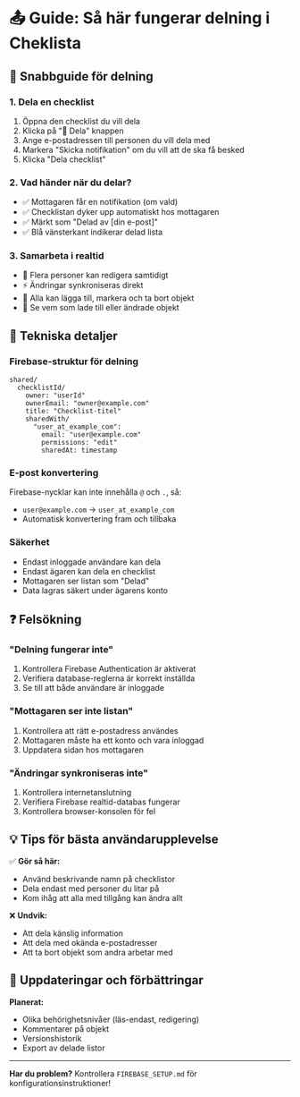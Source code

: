# 📤 Guide: Så här fungerar delning i Cheklista

## 🚀 Snabbguide för delning

### 1. Dela en checklist
1. Öppna den checklist du vill dela
2. Klicka på "🔗 Dela" knappen
3. Ange e-postadressen till personen du vill dela med
4. Markera "Skicka notifikation" om du vill att de ska få besked
5. Klicka "Dela checklist"

### 2. Vad händer när du delar?
- ✅ Mottagaren får en notifikation (om vald)
- ✅ Checklistan dyker upp automatiskt hos mottagaren
- ✅ Märkt som "Delad av [din e-post]"
- ✅ Blå vänsterkant indikerar delad lista

### 3. Samarbeta i realtid
- 👥 Flera personer kan redigera samtidigt
- ⚡ Ändringar synkroniseras direkt
- 📝 Alla kan lägga till, markera och ta bort objekt
- 👀 Se vem som lade till eller ändrade objekt

## 🔧 Tekniska detaljer

### Firebase-struktur för delning
```
shared/
  checklistId/
    owner: "userId"
    ownerEmail: "owner@example.com"
    title: "Checklist-titel"
    sharedWith/
      "user_at_example_com":
        email: "user@example.com"
        permissions: "edit"
        sharedAt: timestamp
```

### E-post konvertering
Firebase-nycklar kan inte innehålla `@` och `.`, så:
- `user@example.com` → `user_at_example_com`
- Automatisk konvertering fram och tillbaka

### Säkerhet
- Endast inloggade användare kan dela
- Endast ägaren kan dela en checklist
- Mottagaren ser listan som "Delad"
- Data lagras säkert under ägarens konto

## ❓ Felsökning

### "Delning fungerar inte"
1. Kontrollera Firebase Authentication är aktiverat
2. Verifiera database-reglerna är korrekt inställda
3. Se till att både användare är inloggade

### "Mottagaren ser inte listan"
1. Kontrollera att rätt e-postadress användes
2. Mottagaren måste ha ett konto och vara inloggad
3. Uppdatera sidan hos mottagaren

### "Ändringar synkroniseras inte"
1. Kontrollera internetanslutning
2. Verifiera Firebase realtid-databas fungerar
3. Kontrollera browser-konsolen för fel

## 💡 Tips för bästa användarupplevelse

✅ **Gör så här:**
- Använd beskrivande namn på checklistor
- Dela endast med personer du litar på
- Kom ihåg att alla med tillgång kan ändra allt

❌ **Undvik:**
- Att dela känslig information
- Att dela med okända e-postadresser
- Att ta bort objekt som andra arbetar med

## 🔄 Uppdateringar och förbättringar

**Planerat:**
- Olika behörighetsnivåer (läs-endast, redigering)
- Kommentarer på objekt
- Versionshistorik
- Export av delade listor

---

**Har du problem?** Kontrollera `FIREBASE_SETUP.md` för konfigurationsinstruktioner!